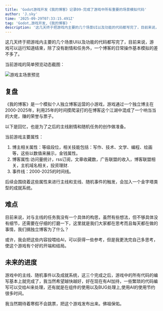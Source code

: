 ```yaml
---
title: 'Godot游戏开发《我的博客》记录09-完成了游戏中所有重要的场景模拟代码'
author: 'J.sky'
time: '2025-09-29T07:33:15.491Z'
tag: 'Godot,游戏开发,《我的博客》'
description: '这几天终于把游戏内主要的几个场景UI以及功能的代码都写完了，目前来说，游戏可以运行知道结束，除了没有剧情和任务外，一个博客的日常操作基本模拟的差不多了。'
---
```


这几天终于把游戏内主要的几个场景UI以及功能的代码都写完了，目前来说，游戏可以运行知道结束，除了没有剧情和任务外，一个博客的日常操作基本模拟的差不多了。


当前游戏的简单预览动态截图：

![游戏主场景预览](https://www.suiyan.cc/assets/images/2025/mybloggame.gif)


## 复盘

《我的博客》是一个模拟个人独立博客运营的小游戏，游戏通过一个独立博主在2000-2025年，利用25年的时间摸爬滚打的在博客这个江湖中混成了一个响当当的大佬，赚的荣誉与票子。

以下是回忆，也是为了之后的主线剧情和随机任务的创作做准备。

当前游戏主要属性：

1. 博主相关属性：等级段位，相关技能包括：写作、技术、文学、编程、绘画等，这些以数值来展示，金钱属性。
2. 博客属性:访问量统计，rss订阅，文章收藏数，广告联盟的收入，博客联盟相关，主机域名相关，投资理财.
3. 事件线：2000-2025的时间线。

后续会围绕着这些属性来进行主线和支线、随机事件的触发，会加入一个金字塔类型的成就系统。

## 难点

目前来说，对与主线的任务我没有一个具体的构思，虽然有些想法，但不够具体没有细节，还需要在仔细的打磨一下，这里就是我们大家都在思考而且每天都在做的事情，我们搞独立博客为了什么？

或许，我会把这些内容投喂给AI，可以获得一些参考，但是我更洗完自己多思考，使这个游戏有个好的开端和结局。


## 未来的进度

游戏中的主线、随机事件以及成就系统，这三个完成之后，游戏中的所有代码的编写基本上就完成了，我当然希望越快越好，好在现在有AI加持，一些繁琐的代码编写可以交给AI来处理，还有就是在组件的使用以及BUG处理上,使用AI的使用节约很多时间。

我当然期待着寒假不会跳票，把这个游戏发布出来。佛祖保佑。